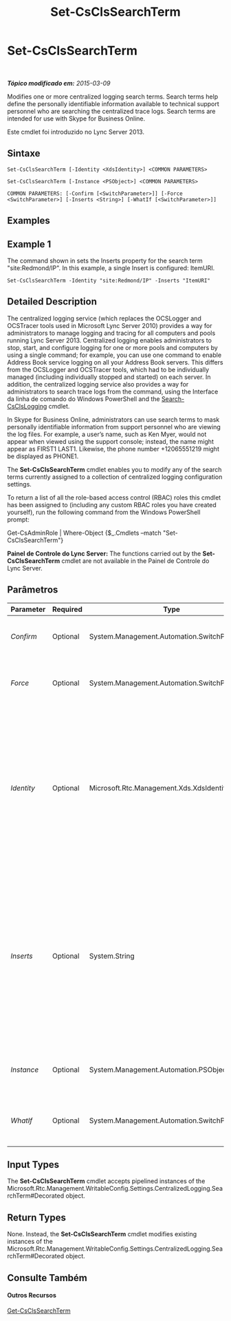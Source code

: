 ﻿---
title: Set-CsClsSearchTerm
TOCTitle: Set-CsClsSearchTerm
ms:assetid: 57ccaf25-31ab-4059-8dc4-144f29f3af68
ms:mtpsurl: https://technet.microsoft.com/pt-br/library/JJ204911(v=OCS.15)
ms:contentKeyID: 49306770
ms.date: 05/19/2016
mtps_version: v=OCS.15
ms.translationtype: HT
---

# Set-CsClsSearchTerm

 

_**Tópico modificado em:** 2015-03-09_

Modifies one or more centralized logging search terms. Search terms help define the personally identifiable information available to technical support personnel who are searching the centralized trace logs. Search terms are intended for use with Skype for Business Online.

Este cmdlet foi introduzido no Lync Server 2013.

## Sintaxe

    Set-CsClsSearchTerm [-Identity <XdsIdentity>] <COMMON PARAMETERS>

    Set-CsClsSearchTerm [-Instance <PSObject>] <COMMON PARAMETERS>

    COMMON PARAMETERS: [-Confirm [<SwitchParameter>]] [-Force <SwitchParameter>] [-Inserts <String>] [-WhatIf [<SwitchParameter>]]

## Examples

## Example 1

The command shown in sets the Inserts property for the search term "site:Redmond/IP". In this example, a single Insert is configured: ItemURI.

    Set-CsClsSearchTerm -Identity "site:Redmond/IP" -Inserts "ItemURI"

## Detailed Description

The centralized logging service (which replaces the OCSLogger and OCSTracer tools used in Microsoft Lync Server 2010) provides a way for administrators to manage logging and tracing for all computers and pools running Lync Server 2013. Centralized logging enables administrators to stop, start, and configure logging for one or more pools and computers by using a single command; for example, you can use one command to enable Address Book service logging on all your Address Book servers. This differs from the OCSLogger and OCSTracer tools, which had to be individually managed (including individually stopped and started) on each server. In addition, the centralized logging service also provides a way for administrators to search trace logs from the command, using the Interface da linha de comando do Windows PowerShell and the [Search-CsClsLogging](search-csclslogging.md) cmdlet.

In Skype for Business Online, administrators can use search terms to mask personally identifiable information from support personnel who are viewing the log files. For example, a user’s name, such as Ken Myer, would not appear when viewed using the support console; instead, the name might appear as FIRST1 LAST1. Likewise, the phone number +12065551219 might be displayed as PHONE1.

The **Set-CsClsSearchTerm** cmdlet enables you to modify any of the search terms currently assigned to a collection of centralized logging configuration settings.

To return a list of all the role-based access control (RBAC) roles this cmdlet has been assigned to (including any custom RBAC roles you have created yourself), run the following command from the Windows PowerShell prompt:

Get-CsAdminRole | Where-Object {$\_.Cmdlets –match "Set-CsClsSearchTerm"}

**Painel de Controle do Lync Server:** The functions carried out by the **Set-CsClsSearchTerm** cmdlet are not available in the Painel de Controle do Lync Server.

## Parâmetros


<table>
<colgroup>
<col style="width: 25%" />
<col style="width: 25%" />
<col style="width: 25%" />
<col style="width: 25%" />
</colgroup>
<thead>
<tr class="header">
<th>Parameter</th>
<th>Required</th>
<th>Type</th>
<th>Description</th>
</tr>
</thead>
<tbody>
<tr class="odd">
<td><p><em>Confirm</em></p></td>
<td><p>Optional</p></td>
<td><p>System.Management.Automation.SwitchParameter</p></td>
<td><p>Prompts you for confirmation before executing the command.</p></td>
</tr>
<tr class="even">
<td><p><em>Force</em></p></td>
<td><p>Optional</p></td>
<td><p>System.Management.Automation.SwitchParameter</p></td>
<td><p>Suppresses the display of any non-fatal error message that might occur when running the command.</p></td>
</tr>
<tr class="odd">
<td><p><em>Identity</em></p></td>
<td><p>Optional</p></td>
<td><p>Microsoft.Rtc.Management.Xds.XdsIdentity</p></td>
<td><p>Unique identifier of the search term to be modified. A search term consists of two parts: the scope where the term is configured (that is, the collection of centralized logging configuration settings where the term can be found) and the term name. For example:</p>
<p>-Identity &quot;site:Redmond/CallID&quot;</p>
<p>You cannot use wildcards when specifying the Identity.</p></td>
</tr>
<tr class="even">
<td><p><em>Inserts</em></p></td>
<td><p>Optional</p></td>
<td><p>System.String</p></td>
<td><p>Specify how personally identifiable information is masked when viewing the log files. For example, the Insert &quot;ItemURI&quot; indicates that user URI information should be masked. As a result, a user URI such as sip:kenmyer@litwareinc.com will appear as a generic URI that hides the user name but preserve the domain name:</p>
<p>Sip:USER1@litwareinc.com</p>
<p>Inserts mask such things as user names and computer names; phone numbers; and IP addresses.</p></td>
</tr>
<tr class="odd">
<td><p><em>Instance</em></p></td>
<td><p>Optional</p></td>
<td><p>System.Management.Automation.PSObject</p></td>
<td><p>Allows you to pass a reference to an object rather than set individual parameter values.</p></td>
</tr>
<tr class="even">
<td><p><em>WhatIf</em></p></td>
<td><p>Optional</p></td>
<td><p>System.Management.Automation.SwitchParameter</p></td>
<td><p>Describes what would happen if you executed the command without actually executing the command.</p></td>
</tr>
</tbody>
</table>


## Input Types

The **Set-CsClsSearchTerm** cmdlet accepts pipelined instances of the Microsoft.Rtc.Management.WritableConfig.Settings.CentralizedLogging.SearchTerm\#Decorated object.

## Return Types

None. Instead, the **Set-CsClsSearchTerm** cmdlet modifies existing instances of the Microsoft.Rtc.Management.WritableConfig.Settings.CentralizedLogging.SearchTerm\#Decorated object.

## Consulte Também

#### Outros Recursos

[Get-CsClsSearchTerm](get-csclssearchterm.md)

